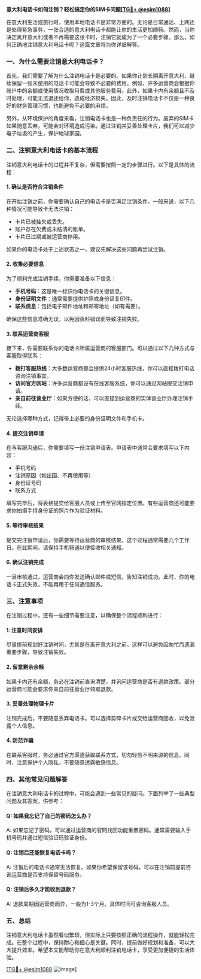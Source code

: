 **意大利电话卡如何注销？轻松搞定你的SIM卡问题[[TG💪+ @esim1088](https://t.me/s/esim1088)]**

在意大利生活或旅行时，使用本地电话卡是非常方便的。无论是日常通话、上网还是处理紧急事务，一张合适的意大利电话卡都能让你的生活更加顺畅。然而，当你决定离开意大利或者不再需要这张卡时，注销它就成为了一个必要步骤。那么，如何正确地注销意大利电话卡呢？这篇文章将为你详细解答。

### 一、为什么需要注销意大利电话卡？

首先，我们需要了解为什么注销电话卡是必要的。如果你计划长期离开意大利，继续保留一张未使用的电话卡可能会导致不必要的费用。例如，许多运营商会根据你账户中的余额或使用情况收取月费或其他服务费用。此外，如果卡内有余额且不及时处理，可能无法退还给你，造成经济损失。因此，及时注销电话卡不仅是一种良好的财务管理习惯，也能避免不必要的麻烦。

另外，从环境保护的角度来看，注销电话卡也是一种负责任的行为。废弃的SIM卡如果随意丢弃，可能会对环境造成污染。通过注销并妥善处理卡片，我们可以减少电子垃圾的产生，保护地球家园。

### 二、注销意大利电话卡的基本流程

注销意大利电话卡的过程并不复杂，但需要按照一定的步骤进行。以下是具体的流程：

#### 1. 确认是否符合注销条件
在开始注销之前，你需要确认自己的电话卡是否满足注销条件。一般来说，以下几种情况可能导致卡无法注销：
- 卡片已被挂失或丢失。
- 账户存在欠费或未结清的账单。
- 卡片已过期或被运营商停用。

如果你的电话卡处于上述状态之一，建议先解决这些问题再尝试注销。

#### 2. 收集必要信息
为了顺利完成注销手续，你需要准备以下信息：
- **手机号码**：这是唯一标识你电话卡的关键信息。
- **身份证明文件**：通常需要提供护照或身份证复印件。
- **联系信息**：包括电子邮件地址和邮寄地址（如有需要）。

确保这些信息准确无误，以免因资料错误而导致注销失败。

#### 3. 联系运营商客服
接下来，你需要联系你的电话卡所属运营商的客服部门。可以通过以下几种方式与客服取得联系：
- **拨打客服热线**：大多数运营商都会提供24小时客服热线，你可以直接拨打电话咨询注销事宜。
- **访问官方网站**：许多运营商都设有在线客服系统，你可以通过网站提交注销申请。
- **亲自前往营业厅**：如果方便的话，可以直接到运营商的实体营业厅办理注销手续。

无论选择哪种方式，记得带上必要的身份证明文件和手机卡。

#### 4. 提交注销申请
在与客服沟通后，你需要填写一份注销申请表。申请表中通常会要求填写以下内容：
- 手机号码
- 注销原因（如出国、不再使用等）
- 身份证号码
- 联系方式

填写完毕后，将表格提交给客服人员或上传至官网指定位置。有些运营商还可能要求你拍摄手持身份证的照片作为验证材料。

#### 5. 等待审核结果
提交完注销申请后，你需要等待运营商的审核结果。这个过程通常需要几个工作日。在此期间，请保持手机畅通以便接收相关通知。

#### 6. 确认注销完成
一旦审核通过，运营商会向你发送确认邮件或短信，告知注销成功。此时，你的电话卡正式失效，不能再用于任何通信服务。

### 三、注意事项

在注销过程中，还有一些细节需要注意，以确保整个流程顺利进行：

#### 1. 注意时间安排
尽量提前规划好注销时间，尤其是在离开意大利之前。这样可以避免因匆忙而遗漏重要步骤，导致注销失败。

#### 2. 留意剩余余额
如果卡内还有余额，务必在注销前查询清楚，并询问运营商是否有退款政策。部分运营商可能会要求你亲自前往营业厅领取退款。

#### 3. 妥善处理物理卡片
注销完成后，不要随意丢弃电话卡。可以选择剪碎卡片或交给运营商回收，以免泄露个人信息。

#### 4. 防范诈骗
在联系客服时，务必通过官方渠道获取联系方式，切勿轻信不明来源的信息。同时，注意保护个人隐私，不要随意透露敏感信息。

### 四、其他常见问题解答

在注销意大利电话卡的过程中，可能会遇到一些常见的疑问。下面列举了一些典型问题及其答案，供参考：

#### Q: 如果我忘记了自己的密码怎么办？
A: 如果忘记了密码，可以通过运营商的官网找回功能重置密码。通常需要输入手机号码并通过短信验证码验证身份。

#### Q: 注销后还能恢复电话卡吗？
A: 注销后的电话卡通常无法恢复。如果你希望保留该号码，可以在注销前提前咨询运营商是否支持保留号码服务。

#### Q: 注销后多久才能收到退款？
A: 退款周期因运营商而异，一般为1-3个月。具体时间可咨询客服人员。

### 五、总结

注销意大利电话卡虽然看似繁琐，但实际上只要按照正确的流程操作，就能轻松完成。在整个过程中，保持耐心和细心是关键。同时，提前做好规划和准备，可以大大提升效率。希望本文能帮助你在意大利顺利注销电话卡，享受更加便捷的生活体验。

[[TG💪+ @esim1088](https://t.me/s/esim1088) ![Image](https://i.postimg.cc/4NQfJmqS/Snipaste-2025-05-13-00-14-12.png)]